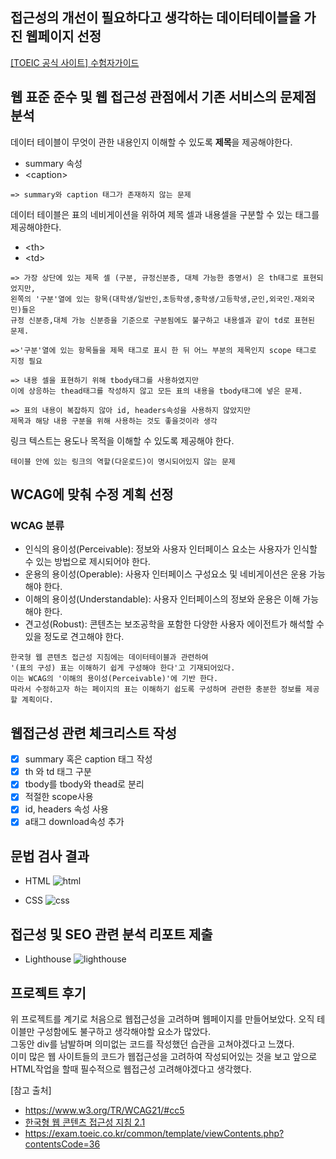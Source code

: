 ## 접근성의 개선이 필요하다고 생각하는 데이터테이블을 가진 웹페이지 선정
[[TOEIC 공식 사이트] 수험자가이드](https://exam.toeic.co.kr/common/template/viewContents.php?contentsCode=36)

## 웹 표준 준수 및 웹 접근성 관점에서 기존 서비스의 문제점 분석
데이터 테이블이 무엇이 관한 내용인지 이해할 수 있도록 <b>제목</b>을 제공해야한다.
  - summary 속성 
  - \<caption>
```
=> summary와 caption 태그가 존재하지 않는 문제
```  

데이터 테이블은 표의 네비게이션을 위하여 제목 셀과 내용셀을 구분할 수 있는 태그를 제공해야한다.
  - \<th>
  - \<td>
```
=> 가장 상단에 있는 제목 셀 (구분, 규정신분증, 대체 가능한 증명서) 은 th태그로 표현되었지만, 
왼쪽의 '구분'열에 있는 항목(대학생/일반인,초등학생,중학생/고등학생,군인,외국인.재외국민)들은 
규정 신분증,대체 가능 신분증을 기준으로 구분됨에도 불구하고 내용셀과 같이 td로 표현된 문제. 

=>'구분'열에 있는 항목들을 제목 태그로 표시 한 뒤 어느 부분의 제목인지 scope 태그로 지정 필요

=> 내용 셀을 표현하기 위해 tbody태그를 사용하였지만 
이에 상응하는 thead태그를 작성하지 않고 모든 표의 내용을 tbody태그에 넣은 문제. 

=> 표의 내용이 복잡하지 않아 id, headers속성을 사용하지 않았지만 
제목과 해당 내용 구분을 위해 사용하는 것도 좋을것이라 생각
```

링크 텍스트는 용도나 목적을 이해할 수 있도록 제공해야 한다.
```
테이블 안에 있는 링크의 역할(다운로드)이 명시되어있지 않는 문제
```

## WCAG에 맞춰 수정 계획 선정
### WCAG 분류
- 인식의 용이성(Perceivable): 정보와 사용자 인터페이스 요소는 사용자가 인식할 수 있는 방법으로 제시되어야 한다.
- 운용의 용이성(Operable): 사용자 인터페이스 구성요소 및 네비게이션은 운용 가능해야 한다.
- 이해의 용이성(Understandable): 사용자 인터페이스의 정보와 운용은 이해 가능해야 한다.
- 견고성(Robust): 콘텐츠는 보조공학을 포함한 다양한 사용자 에이전트가 해석할 수 있을 정도로 견고해야 한다.

```
한국형 웹 콘텐츠 접근성 지침에는 데이터테이블과 관련하여 
'(표의 구성) 표는 이해하기 쉽게 구성해야 한다'고 기재되어있다. 
이는 WCAG의 '이해의 용이성(Perceivable)'에 기반 한다. 
따라서 수정하고자 하는 페이지의 표는 이해하기 쉽도록 구성하며 관련한 충분한 정보를 제공할 계획이다.
```

## 웹접근성 관련 체크리스트 작성
- [x] summary 혹은 caption 태그 작성
- [x] th 와 td 태그 구분
- [x] tbody를 tbody와 thead로 분리
- [x] 적절한 scope사용
- [x] id, headers 속성 사용
- [x] a태그 download속성 추가

## 문법 검사 결과
- HTML
![html](https://user-images.githubusercontent.com/60960130/135885955-20605089-5fe5-4962-a38e-feb0cfb10749.PNG)

- CSS
![css](https://user-images.githubusercontent.com/60960130/135886035-647f9a3b-24d3-4c06-a578-624ddb5a35d2.PNG)

## 접근성 및 SEO 관련 분석 리포트 제출
- Lighthouse
![lighthouse](https://user-images.githubusercontent.com/60960130/135890578-6f5c1f9c-35ea-4fb2-a900-d313c2dbb274.PNG)

## 프로젝트 후기

위 프로젝트를 계기로 처음으로 웹접근성을 고려하며 웹페이지를 만들어보았다. 오직 테이블만 구성함에도 불구하고 생각해야할 요소가 많았다. <br />
그동안 div를 남발하며 의미없는 코드를 작성했던 습관을 고쳐야겠다고 느꼈다.  <br />
이미 많은 웹 사이트들의 코드가 웹접근성을 고려하여 작성되어있는 것을 보고 앞으로 HTML작업을 할때 필수적으로 웹접근성 고려해야겠다고 생각했다.

[참고 출처]
- https://www.w3.org/TR/WCAG21/#cc5
- [한국형 웹 콘텐츠 접근성 지침 2.1](http://www.kwacc.or.kr/Board/DataFile/669/Detail?page=1)
- https://exam.toeic.co.kr/common/template/viewContents.php?contentsCode=36